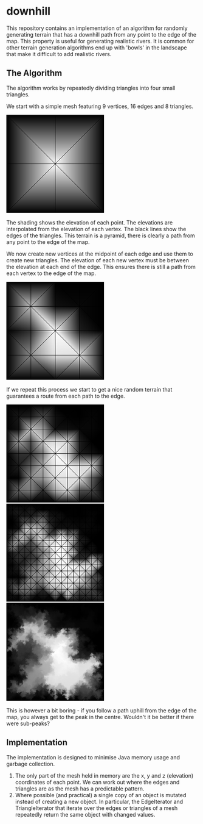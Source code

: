 # downhill
This repository contains an implementation of an algorithm for randomly generating terrain that has a downhill path from any point to the edge of the map. This property is useful for generating realistic rivers. It is common for other terrain generation algorithms end up with 'bowls' in the landscape that make it difficult to add realistic rivers.   

## The Algorithm

The algorithm works by repeatedly dividing triangles into four small triangles.

We start with a simple mesh featuring 9 vertices, 16 edges and 8 triangles.

![3x3 Mesh](images/mesh3.png)

The shading shows the elevation of each point. The elevations are interpolated from the elevation of each vertex. The black lines show the edges of the triangles. This terrain is a pyramid, there is clearly a path from any point to the edge of the map.  

We now create new vertices at the midpoint of each edge and use them to create new triangles. The elevation of each new vertex must be between the elevation at each end of the edge. This ensures there is still a path from each vertex to the edge of the map.

![5x5 Mesh](images/mesh5.png)

If we repeat this process we start to get a nice random terrain that guarantees a route from each path to the edge.

![9x9 Mesh](images/mesh9.png)
![17x17 Mesh](images/mesh17.png)
![257x257 Mesh](images/mesh257.png)

This is however a bit boring - if you follow a path uphill from the edge of the map, you always get to the peak in the centre. Wouldn't it be better if there were sub-peaks?

## Implementation

The implementation is designed to minimise Java memory usage and garbage collection. 
1. The only part of the mesh held in memory are the x, y and z (elevation) coordinates of each point. We can work out where the edges and triangles are as the mesh has a predictable pattern.  
2. Where possible (and practical) a single copy of an object is mutated instead of creating a new object. In particular, the EdgeIterator and TriangleIterator that iterate over the edges or triangles of a mesh repeatedly return the same object with changed values. 